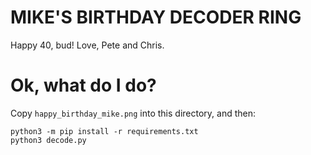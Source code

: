 # MIKE'S BIRTHDAY DECODER RING

Happy 40, bud! Love, Pete and Chris.

# Ok, what do I do?

Copy `happy_birthday_mike.png` into this directory, and then:

```shell
python3 -m pip install -r requirements.txt
python3 decode.py
```
